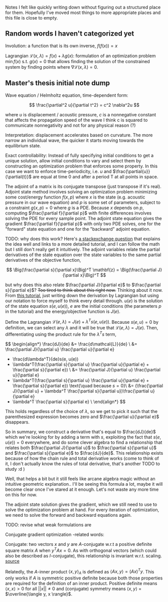 Notes I felt like quickly writing down without figuring out a structured place for them.
Hopefully I've moved most things to more appropriate places and this file is close to empty.

## Random words I haven't categorized yet

Involution: a function that is its own inverse, $f(f(x)) = x$

Lagrangian $\mathcal{L}(x, \lambda) = f(x) + \lambda g(x)$: formulation of an optimization problem
$\min f(x) \text{ s.t. } g(x) = 0$ that allows finding the solution of the constrained system
by finding points where $\nabla \mathcal{L}(x, \lambda) = 0$.


## Master's thesis initial note dump

Wave equation / Helmholtz equation, time-dependent form:

$$
\frac{\partial^2 u}{\partial t^2} = c^2 \nabla^2u
$$

where $u$ is displacement / acoustic pressure,
$c$ is a nonnegative constant that affects the propagation speed of the wave
I think c is squared to communicate nonnegativity
and not for any physical reason (?)

Interpretation: displacement accelerates based on curvature.
The more narrow an individual wave, the quicker it starts moving towards
the equilibrium state.


Exact controllability: Instead of fully specifying initial conditions
to get a unique solution, allow initial conditions to vary and select them
by constructing an optimization problem that enforces some property.
In this case we want to enforce time-periodicity, i.e.
$u$ and $\frac{\partial{u}}{\partial{t}}$ are equal at time 0 and after a period T at all points in space.


The adjoint of a matrix is its conjugate transpose (just transpose if it's real).
Adjoint state method involves solving an optimization problem minimizing
some cost/energy function $f(x, p)$ where $x$ is the state (e.g. acoustic pressure
in our wave equation) and $p$ is some set of parameters, subject to a constraint
$g(x, p) = 0$ where $g$ is a PDE. Because $x$ depends on $p$, computing $\frac{\partial f}{\partial p}$
with finite differences involves solving the PDE for every sample point.
The adjoint state equation gives the gradient $\frac{\partial f}{\partial p}$
with only two PDE solves, one for the "forward" state equation
and one for the "backward" adjoint equation.

TODO: why does this work? Here's [a stackexchange question](https://math.stackexchange.com/questions/3853504/understanding-the-adjoint-state-method-existence-and-uniqueness-of-the-adjoin)
that explains the idea well and links to a more detailed tutorial,
and I can follow the math but I still don't really get it intuitively.
The adjoint variables relate the partial derivatives of the state equation
over the state variables to the same partial derivatives of the objective function,

$$
\Big(\frac{\partial s}{\partial x}\Big)^T \mathbf{z} = \Big(\frac{\partial J}{\partial x}\Big)^T
$$

but why does this also relate $\frac{\partial J}{\partial e}$ to $\frac{\partial s}{\partial e}$?
~~Too tired to think about this right now.~~
Thinking about it now. From [this tutorial](https://cs.stanford.edu/~ambrad/adjoint_tutorial.pdf),
just writing down the derivation by Lagrangian but using our notation
to force myself to think every detail through.
$u(e)$ is the solution of the state equation $s(e, u(e))$,
$e$ are the initial conditions (the parameters $p$ in the tutorial)
and the energy/objective function is $J(e)$.

Define the Lagrangian $\mathcal{L}(e, \lambda) = J(e) + \lambda^T s(e, u(e))$.
Because $s(e, u) = 0$ by definition, we can select any $\lambda$
and it will be true that $\mathcal{L}(e, \lambda) = J(e)$.
Then, differentiating using the product rule for the $\lambda^Ts$ term,

$$
\begin{align*}
\frac{dJ}{de} &= \frac{d\mathcal{L}}{de} \\
&= \frac{\partial J}{\partial u} \frac{\partial u}{\partial e}
+ \frac{d\lambda^T}{de}s(e, u(e))
+ \lambda^T(\frac{\partial s}{\partial u} \frac{\partial u}{\partial e} + \frac{\partial s}{\partial e}) \\
&= \frac{\partial J}{\partial u} \frac{\partial u}{\partial e}
+ \lambda^T(\frac{\partial s}{\partial u} \frac{\partial u}{\partial e} + \frac{\partial s}{\partial e})
\text{\quad because $s = 0$}\\
&= (\frac{\partial J}{\partial u} + \lambda^T \frac{\partial s}{\partial u})\frac{\partial u}{\partial e}
+ \lambda^T \frac{\partial s}{\partial e} \\
\end{align*}
$$

This holds regardless of the choice of $\lambda$, so we get to pick it such that the
parenthesized expression becomes zero and $\frac{\partial u}{\partial e}$ disappears.

So in summary, we construct a derivative that's equal to $\frac{dJ}{de}$
which we're looking for by adding a term with $s$, exploiting the fact
that $s(e, u(e)) = 0$ everywhere, and do some clever algebra to find
a relationship that relates both $\frac{\partial J}{\partial u}$ to $\frac{\partial s}{\partial u}$
and $\frac{\partial s}{\partial e}$ to $\frac{dJ}{de}$.
This relationship exists because of how the chain rule and total derivative works
(come to think of it, I don't actually know the rules of total derivative,
that's another TODO to study :d )

Well, that helps a bit but it still feels like arcane algebra magic
without an intuitive geometric explanation.. I'll be seeing this formula a lot,
maybe it will become clear once I've stared at it enough. Let's not waste any
more time on this for now.


The adjoint state solution gives the gradient, which we still need to use
to solve the optimization problem at hand. For every iteration of optimization,
we need to solve the forward and backward equations again.


TODO: revise what weak formulations are


Conjugate gradient optimization -related words:

Conjugate: two vectors $x$ and $y$ are $A$-conjugate w.r.t a positive definite
square matrix $A$ when $y^TAx = 0$. As with orthogonal vectors (which could also
be described as $I$-conjugate), this relationship is invariant w.r.t. scaling.
[source](https://math.stackexchange.com/questions/523810/conjugate-vectors)

Relatedly, the $A$-inner product $\langle x, y \rangle_A$ is defined as $\langle Ax, y \rangle = (Ax)^Ty$.
This only works if $A$ is symmetric positive definite because both those properties
are required for the definition of an inner product.
Positive definite means $\langle x, x \rangle > 0$ for all $||x|| \neq 0$
and (conjugate) symmetry means $\langle x, y \rangle$ = $\overline{\langle y, x \rangle}$.

